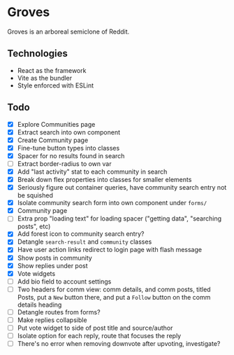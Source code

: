 # Groves

Groves is an arboreal semiclone of Reddit.

## Technologies

- React as the framework
- Vite as the bundler
- Style enforced with ESLint

## Todo

- [x] Explore Communities page
- [x] Extract search into own component
- [x] Create Community page
- [x] Fine-tune button types into classes
- [x] Spacer for no results found in search
- [ ] Extract border-radius to own var
- [x] Add "last activity" stat to each community in search
- [x] Break down flex properties into classes for smaller elements
- [x] Seriously figure out container queries, have community search entry not be squished
- [x] Isolate community search form into own component under `forms/`
- [x] Community page
- [ ] Extra prop "loading text" for loading spacer ("getting data", "searching posts", etc)
- [x] Add forest icon to community search entry?
- [x] Detangle `search-result` and `community` classes
- [x] Have user action links redirect to login page with flash message
- [x] Show posts in community
- [x] Show replies under post
- [x] Vote widgets
- [ ] Add bio field to account settings
- [ ] Two headers for comm view: comm details, and comm posts, titled Posts, put a `New` button there, and put a `Follow` button on the comm details heading
- [ ] Detangle routes from forms?
- [ ] Make replies collapsible
- [ ] Put vote widget to side of post title and source/author
- [ ] Isolate option for each reply, route that focuses the reply
- [ ] There's no error when removing downvote after upvoting, investigate?
